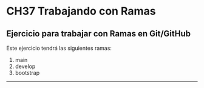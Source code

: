 # CH37 Trabajando con Ramas
## Ejercicio para trabajar con Ramas en Git/GitHub

Este ejercicio tendrá las siguientes ramas:
1. main
2. develop
3. bootstrap

---
